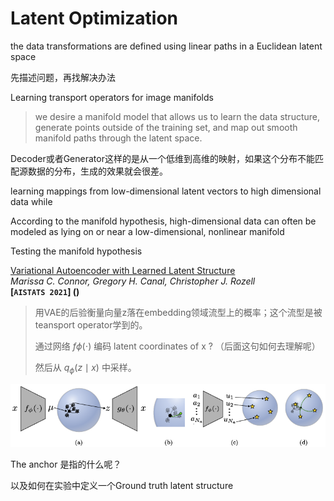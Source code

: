 # Latent Optimization







the data transformations are defined using linear paths in a Euclidean latent space



先描述问题，再找解决办法



Learning transport operators for image manifolds



> we desire a manifold model that allows us to learn the data structure, generate points outside of the training set, and map out smooth manifold paths through the latent space.



Decoder或者Generator这样的是从一个低维到高维的映射，如果这个分布不能匹配源数据的分布，生成的效果就会很差。

learning mappings from low-dimensional latent vectors to high dimensional data while 



According to the manifold hypothesis, high-dimensional data can often be modeled as lying on or near a low-dimensional, nonlinear manifold

Testing the manifold hypothesis





[Variational Autoencoder with Learned Latent Structure](https://arxiv.org/pdf/2006.10597.pdf)  
*Marissa C. Connor, Gregory H. Canal, Christopher J. Rozell*  
**[`AISTATS 2021`] ()**

> 用VAE的后验衡量向量z落在embedding领域流型上的概率；这个流型是被teansport operator学到的。
>
> 通过网络 $f\phi(\cdot)$ 编码 latent coordinates of x ? （后面这句如何去理解呢）
>
> 然后从 $q_\phi(z \mid x)$ 中采样。

![image-20220227172830807](https://raw.githubusercontent.com/yzy1996/Image-Hosting/master/image-20220227172830807.png)



The anchor 是指的什么呢？

以及如何在实验中定义一个Ground truth latent structure
